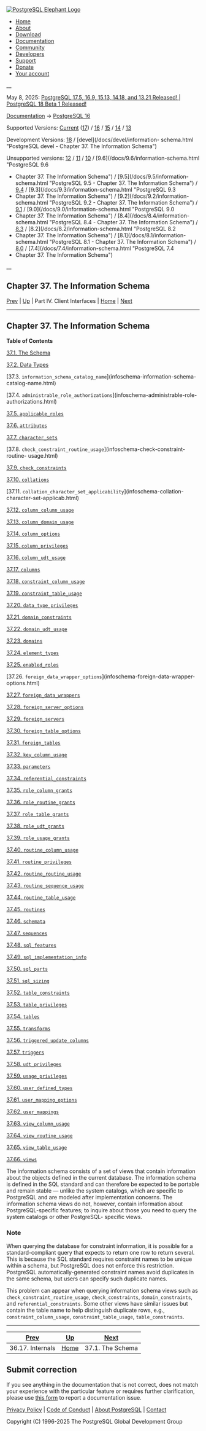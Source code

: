 [ ![PostgreSQL Elephant Logo](/media/img/about/press/elephant.png) ](/)

  * [Home](/ "Home")
  * [About](/about/ "About")
  * [Download](/download/ "Download")
  * [Documentation](/docs/ "Documentation")
  * [Community](/community/ "Community")
  * [Developers](/developer/ "Developers")
  * [Support](/support/ "Support")
  * [Donate](/about/donate/ "Donate")
  * [Your account](/account/ "Your account")

__

May 8, 2025: [ PostgreSQL 17.5, 16.9, 15.13, 14.18, and 13.21 Released! ](/about/news/postgresql-175-169-1513-1418-and-1321-released-3072/) | [ PostgreSQL 18 Beta 1 Released! ](/about/news/postgresql-18-beta-1-released-3070/)

[Documentation](/docs/ "Documentation") -> [PostgreSQL
16](/docs/16/index.html)

Supported Versions: [Current](/docs/current/information-schema.html
"PostgreSQL 17 - Chapter 37. The Information Schema")
([17](/docs/17/information-schema.html "PostgreSQL 17 - Chapter 37. The
Information Schema")) / [16](/docs/16/information-schema.html "PostgreSQL 16 -
Chapter 37. The Information Schema") / [15](/docs/15/information-schema.html
"PostgreSQL 15 - Chapter 37. The Information Schema") /
[14](/docs/14/information-schema.html "PostgreSQL 14 - Chapter 37. The
Information Schema") / [13](/docs/13/information-schema.html "PostgreSQL 13 -
Chapter 37. The Information Schema")

Development Versions: [18](/docs/18/information-schema.html "PostgreSQL 18 -
Chapter 37. The Information Schema") / [devel](/docs/devel/information-
schema.html "PostgreSQL devel - Chapter 37. The Information Schema")

Unsupported versions: [12](/docs/12/information-schema.html "PostgreSQL 12 -
Chapter 37. The Information Schema") / [11](/docs/11/information-schema.html
"PostgreSQL 11 - Chapter 37. The Information Schema") /
[10](/docs/10/information-schema.html "PostgreSQL 10 - Chapter 37. The
Information Schema") / [9.6](/docs/9.6/information-schema.html "PostgreSQL 9.6
- Chapter 37. The Information Schema") / [9.5](/docs/9.5/information-
schema.html "PostgreSQL 9.5 - Chapter 37. The Information Schema") /
[9.4](/docs/9.4/information-schema.html "PostgreSQL 9.4 - Chapter 37. The
Information Schema") / [9.3](/docs/9.3/information-schema.html "PostgreSQL 9.3
- Chapter 37. The Information Schema") / [9.2](/docs/9.2/information-
schema.html "PostgreSQL 9.2 - Chapter 37. The Information Schema") /
[9.1](/docs/9.1/information-schema.html "PostgreSQL 9.1 - Chapter 37. The
Information Schema") / [9.0](/docs/9.0/information-schema.html "PostgreSQL 9.0
- Chapter 37. The Information Schema") / [8.4](/docs/8.4/information-
schema.html "PostgreSQL 8.4 - Chapter 37. The Information Schema") /
[8.3](/docs/8.3/information-schema.html "PostgreSQL 8.3 - Chapter 37. The
Information Schema") / [8.2](/docs/8.2/information-schema.html "PostgreSQL 8.2
- Chapter 37. The Information Schema") / [8.1](/docs/8.1/information-
schema.html "PostgreSQL 8.1 - Chapter 37. The Information Schema") /
[8.0](/docs/8.0/information-schema.html "PostgreSQL 8.0 - Chapter 37. The
Information Schema") / [7.4](/docs/7.4/information-schema.html "PostgreSQL 7.4
- Chapter 37. The Information Schema")

__

Chapter 37. The Information Schema  
---  
[Prev](ecpg-develop.html "36.17. Internals")  | [Up](client-interfaces.html "Part IV. Client Interfaces") | Part IV. Client Interfaces | [Home](index.html "PostgreSQL 16.9 Documentation") |  [Next](infoschema-schema.html "37.1. The Schema")  
  
* * *

## Chapter 37. The Information Schema

**Table of Contents**

[37.1. The Schema](infoschema-schema.html)

[37.2. Data Types](infoschema-datatypes.html)

[37.3. `information_schema_catalog_name`](infoschema-information-schema-
catalog-name.html)

[37.4. `administrable_role_​authorizations`](infoschema-administrable-role-
authorizations.html)

[37.5. `applicable_roles`](infoschema-applicable-roles.html)

[37.6. `attributes`](infoschema-attributes.html)

[37.7. `character_sets`](infoschema-character-sets.html)

[37.8. `check_constraint_routine_usage`](infoschema-check-constraint-routine-
usage.html)

[37.9. `check_constraints`](infoschema-check-constraints.html)

[37.10. `collations`](infoschema-collations.html)

[37.11. `collation_character_set_​applicability`](infoschema-collation-
character-set-applicab.html)

[37.12. `column_column_usage`](infoschema-column-column-usage.html)

[37.13. `column_domain_usage`](infoschema-column-domain-usage.html)

[37.14. `column_options`](infoschema-column-options.html)

[37.15. `column_privileges`](infoschema-column-privileges.html)

[37.16. `column_udt_usage`](infoschema-column-udt-usage.html)

[37.17. `columns`](infoschema-columns.html)

[37.18. `constraint_column_usage`](infoschema-constraint-column-usage.html)

[37.19. `constraint_table_usage`](infoschema-constraint-table-usage.html)

[37.20. `data_type_privileges`](infoschema-data-type-privileges.html)

[37.21. `domain_constraints`](infoschema-domain-constraints.html)

[37.22. `domain_udt_usage`](infoschema-domain-udt-usage.html)

[37.23. `domains`](infoschema-domains.html)

[37.24. `element_types`](infoschema-element-types.html)

[37.25. `enabled_roles`](infoschema-enabled-roles.html)

[37.26. `foreign_data_wrapper_options`](infoschema-foreign-data-wrapper-
options.html)

[37.27. `foreign_data_wrappers`](infoschema-foreign-data-wrappers.html)

[37.28. `foreign_server_options`](infoschema-foreign-server-options.html)

[37.29. `foreign_servers`](infoschema-foreign-servers.html)

[37.30. `foreign_table_options`](infoschema-foreign-table-options.html)

[37.31. `foreign_tables`](infoschema-foreign-tables.html)

[37.32. `key_column_usage`](infoschema-key-column-usage.html)

[37.33. `parameters`](infoschema-parameters.html)

[37.34. `referential_constraints`](infoschema-referential-constraints.html)

[37.35. `role_column_grants`](infoschema-role-column-grants.html)

[37.36. `role_routine_grants`](infoschema-role-routine-grants.html)

[37.37. `role_table_grants`](infoschema-role-table-grants.html)

[37.38. `role_udt_grants`](infoschema-role-udt-grants.html)

[37.39. `role_usage_grants`](infoschema-role-usage-grants.html)

[37.40. `routine_column_usage`](infoschema-routine-column-usage.html)

[37.41. `routine_privileges`](infoschema-routine-privileges.html)

[37.42. `routine_routine_usage`](infoschema-routine-routine-usage.html)

[37.43. `routine_sequence_usage`](infoschema-routine-sequence-usage.html)

[37.44. `routine_table_usage`](infoschema-routine-table-usage.html)

[37.45. `routines`](infoschema-routines.html)

[37.46. `schemata`](infoschema-schemata.html)

[37.47. `sequences`](infoschema-sequences.html)

[37.48. `sql_features`](infoschema-sql-features.html)

[37.49. `sql_implementation_info`](infoschema-sql-implementation-info.html)

[37.50. `sql_parts`](infoschema-sql-parts.html)

[37.51. `sql_sizing`](infoschema-sql-sizing.html)

[37.52. `table_constraints`](infoschema-table-constraints.html)

[37.53. `table_privileges`](infoschema-table-privileges.html)

[37.54. `tables`](infoschema-tables.html)

[37.55. `transforms`](infoschema-transforms.html)

[37.56. `triggered_update_columns`](infoschema-triggered-update-columns.html)

[37.57. `triggers`](infoschema-triggers.html)

[37.58. `udt_privileges`](infoschema-udt-privileges.html)

[37.59. `usage_privileges`](infoschema-usage-privileges.html)

[37.60. `user_defined_types`](infoschema-user-defined-types.html)

[37.61. `user_mapping_options`](infoschema-user-mapping-options.html)

[37.62. `user_mappings`](infoschema-user-mappings.html)

[37.63. `view_column_usage`](infoschema-view-column-usage.html)

[37.64. `view_routine_usage`](infoschema-view-routine-usage.html)

[37.65. `view_table_usage`](infoschema-view-table-usage.html)

[37.66. `views`](infoschema-views.html)

The information schema consists of a set of views that contain information
about the objects defined in the current database. The information schema is
defined in the SQL standard and can therefore be expected to be portable and
remain stable — unlike the system catalogs, which are specific to PostgreSQL
and are modeled after implementation concerns. The information schema views do
not, however, contain information about PostgreSQL-specific features; to
inquire about those you need to query the system catalogs or other PostgreSQL-
specific views.

### Note

When querying the database for constraint information, it is possible for a
standard-compliant query that expects to return one row to return several.
This is because the SQL standard requires constraint names to be unique within
a schema, but PostgreSQL does not enforce this restriction. PostgreSQL
automatically-generated constraint names avoid duplicates in the same schema,
but users can specify such duplicate names.

This problem can appear when querying information schema views such as
`check_constraint_routine_usage`, `check_constraints`, `domain_constraints`,
and `referential_constraints`. Some other views have similar issues but
contain the table name to help distinguish duplicate rows, e.g.,
`constraint_column_usage`, `constraint_table_usage`, `table_constraints`.

* * *

[Prev](ecpg-develop.html "36.17. Internals")  | [Up](client-interfaces.html "Part IV. Client Interfaces") |  [Next](infoschema-schema.html "37.1. The Schema")  
---|---|---  
36.17. Internals  | [Home](index.html "PostgreSQL 16.9 Documentation") |  37.1. The Schema  
  
## Submit correction

If you see anything in the documentation that is not correct, does not match
your experience with the particular feature or requires further clarification,
please use [this form](/account/comments/new/16/information-schema.html/) to
report a documentation issue.

[Privacy Policy](/about/privacypolicy) | [Code of Conduct](/about/policies/coc/) | [About PostgreSQL](/about/) | [Contact](/about/contact/)  

Copyright (C) 1996-2025 The PostgreSQL Global Development Group

